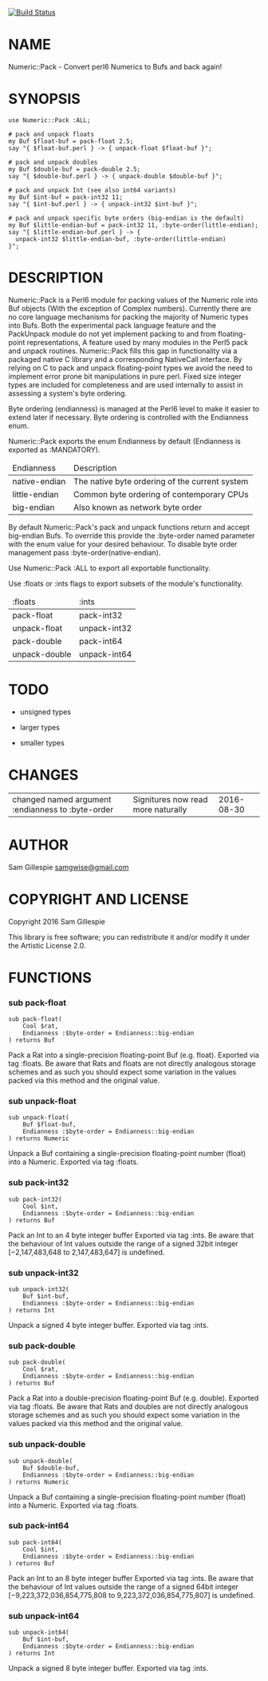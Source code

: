 [![Build Status](https://travis-ci.org/samgwise/p6-Numeric-Pack.svg?branch=master)](https://travis-ci.org/samgwise/p6-Numeric-Pack)

NAME
====

Numeric::Pack - Convert perl6 Numerics to Bufs and back again!

SYNOPSIS
========

    use Numeric::Pack :ALL;

    # pack and unpack floats
    my Buf $float-buf = pack-float 2.5;
    say "{ $float-buf.perl } -> { unpack-float $float-buf }";

    # pack and unpack doubles
    my Buf $double-buf = pack-double 2.5;
    say "{ $double-buf.perl } -> { unpack-double $double-buf }";

    # pack and unpack Int (see also int64 variants)
    my Buf $int-buf = pack-int32 11;
    say "{ $int-buf.perl } -> { unpack-int32 $int-buf }";

    # pack and unpack specific byte orders (big-endian is the default)
    my Buf $little-endian-buf = pack-int32 11, :byte-order(little-endian);
    say "{ $little-endian-buf.perl } -> {
      unpack-int32 $little-endian-buf, :byte-order(little-endian)
    }";

DESCRIPTION
===========

Numeric::Pack is a Perl6 module for packing values of the Numeric role into Buf objects (With the exception of Complex numbers). Currently there are no core language mechanisms for packing the majority of Numeric types into Bufs. Both the experimental pack language feature and the PackUnpack module do not yet implement packing to and from floating-point representations, A feature used by many modules in the Perl5 pack and unpack routines. Numeric::Pack fills this gap in functionality via a packaged native C library and a corresponding NativeCall interface. By relying on C to pack and unpack floating-point types we avoid the need to implement error prone bit manipulations in pure perl. Fixed size integer types are included for completeness and are used internally to assist in assessing a system's byte ordering.

Byte ordering (endianness) is managed at the Perl6 level to make it easier to extend later if necessary. Byte ordering is controlled with the Endianness enum.

Numeric::Pack exports the enum Endianness by default (Endianness is exported as :MANDATORY).

<table>
  <thead>
    <tr>
      <td>Endianness</td>
      <td>Description</td>
    </tr>
  </thead>
  <tr>
    <td>native-endian</td>
    <td>The native byte ordering of the current system</td>
  </tr>
  <tr>
    <td>little-endian</td>
    <td>Common byte ordering of contemporary CPUs</td>
  </tr>
  <tr>
    <td>big-endian</td>
    <td>Also known as network byte order</td>
  </tr>
</table>

By default Numeric::Pack's pack and unpack functions return and accept big-endian Bufs. To override this provide the :byte-order named parameter with the enum value for your desired behaviour. To disable byte order management pass :byte-order(native-endian).

Use Numeric::Pack :ALL to export all exportable functionality.

Use :floats or :ints flags to export subsets of the module's functionality.

<table>
  <thead>
    <tr>
      <td>:floats</td>
      <td>:ints</td>
    </tr>
  </thead>
  <tr>
    <td>pack-float</td>
    <td>pack-int32</td>
  </tr>
  <tr>
    <td>unpack-float</td>
    <td>unpack-int32</td>
  </tr>
  <tr>
    <td>pack-double</td>
    <td>pack-int64</td>
  </tr>
  <tr>
    <td>unpack-double</td>
    <td>unpack-int64</td>
  </tr>
</table>

TODO
====

  * unsigned types

  * larger types

  * smaller types

CHANGES
=======

<table>
  <tr>
    <td>changed named argument :endianness to :byte-order</td>
    <td>Signitures now read more naturally</td>
    <td>2016-08-30</td>
  </tr>
</table>

AUTHOR
======

Sam Gillespie <samgwise@gmail.com>

COPYRIGHT AND LICENSE
=====================

Copyright 2016 Sam Gillespie

This library is free software; you can redistribute it and/or modify it under the Artistic License 2.0.

FUNCTIONS
=========

### sub pack-float

```
sub pack-float(
    Cool $rat, 
    Endianness :$byte-order = Endianness::big-endian
) returns Buf
```

Pack a Rat into a single-precision floating-point Buf (e.g. float). Exported via tag :floats. Be aware that Rats and floats are not directly analogous storage schemes and as such you should expect some variation in the values packed via this method and the original value.

### sub unpack-float

```
sub unpack-float(
    Buf $float-buf, 
    Endianness :$byte-order = Endianness::big-endian
) returns Numeric
```

Unpack a Buf containing a single-precision floating-point number (float) into a Numeric. Exported via tag :floats.

### sub pack-int32

```
sub pack-int32(
    Cool $int, 
    Endianness :$byte-order = Endianness::big-endian
) returns Buf
```

Pack an Int to an 4 byte integer buffer Exported via tag :ints. Be aware that the behaviour of Int values outside the range of a signed 32bit integer [−2,147,483,648 to 2,147,483,647] is undefined.

### sub unpack-int32

```
sub unpack-int32(
    Buf $int-buf, 
    Endianness :$byte-order = Endianness::big-endian
) returns Int
```

Unpack a signed 4 byte integer buffer. Exported via tag :ints.

### sub pack-double

```
sub pack-double(
    Cool $rat, 
    Endianness :$byte-order = Endianness::big-endian
) returns Buf
```

Pack a Rat into a double-precision floating-point Buf (e.g. double). Exported via tag :floats. Be aware that Rats and doubles are not directly analogous storage schemes and as such you should expect some variation in the values packed via this method and the original value.

### sub unpack-double

```
sub unpack-double(
    Buf $double-buf, 
    Endianness :$byte-order = Endianness::big-endian
) returns Numeric
```

Unpack a Buf containing a single-precision floating-point number (float) into a Numeric. Exported via tag :floats.

### sub pack-int64

```
sub pack-int64(
    Cool $int, 
    Endianness :$byte-order = Endianness::big-endian
) returns Buf
```

Pack an Int to an 8 byte integer buffer Exported via tag :ints. Be aware that the behaviour of Int values outside the range of a signed 64bit integer [−9,223,372,036,854,775,808 to 9,223,372,036,854,775,807] is undefined.

### sub unpack-int64

```
sub unpack-int64(
    Buf $int-buf, 
    Endianness :$byte-order = Endianness::big-endian
) returns Int
```

Unpack a signed 8 byte integer buffer. Exported via tag :ints.
